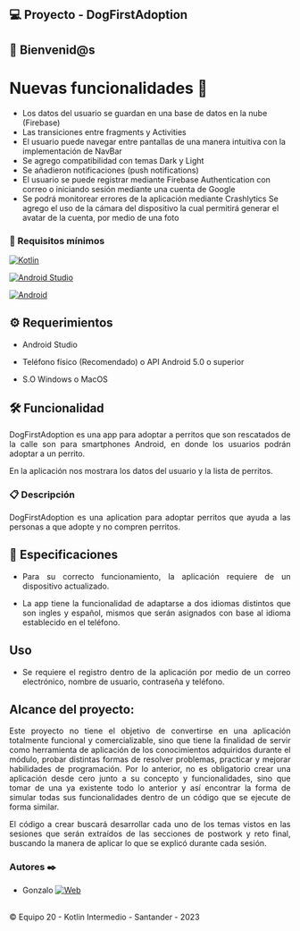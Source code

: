 ##  💻 Proyecto - DogFirstAdoption

##  :wave: Bienvenid@s

#  Nuevas funcionalidades 🛒

 - Los datos del usuario se guardan en una base de datos en la nube (Firebase)
 - Las transiciones entre fragments y Activities
 - El usuario puede navegar entre pantallas de una manera intuitiva con
   la implementación de NavBar
 - Se agrego compatibilidad con temas Dark y Light
 - Se añadieron notificaciones (push notifications)
 - El usuario se puede registrar mediante Firebase Authentication con
   correo o iniciando sesión mediante una cuenta de Google
 - Se podrá monitorear errores de la aplicación mediante Crashlytics Se
   agrego el uso de la cámara del dispositivo la cual permitirá generar
   el avatar de la cuenta, por medio de una foto

<div style="text-align: justify;">

###  🔧 Requisitos mínimos

[![Kotlin](https://img.shields.io/badge/Kotlin-1.5-purple?longCache=true&style=popout-square)](https://kotlinlang.org)

[![Android Studio](https://img.shields.io/badge/Android_Studio-4.2-blue.svg?longCache=true&style=popout-square)](https://developer.android.com/studio)

[![Android](https://img.shields.io/badge/Android-5.4-green.svg?longCache=true&style=popout-square)](https://www.android.com)

##  :gear: Requerimientos

- Android Studio

- Teléfono físico (Recomendado) o API Android 5.0 o superior
- S.O Windows o MacOS

##  🛠️ Funcionalidad


DogFirstAdoption es una app para adoptar a perritos que son rescatados de la calle son para smartphones Android, en donde los usuarios podrán adoptar a un perrito.

En la aplicación nos mostrara los datos del usuario y la lista de perritos.

###  :clipboard: Descripción

DogFirstAdoption es una aplication para adoptar perritos que ayuda a las personas a que adopte y no compren perritos.

##  :notebook: Especificaciones

* Para su correcto funcionamiento, la aplicación requiere de un dispositivo actualizado.
  
* La app tiene la funcionalidad de adaptarse a dos idiomas distintos que son ingles y español, mismos que serán asignados con base al idioma establecido en el teléfono.



##  Uso

* Se requiere el registro dentro de la aplicación por medio de un correo electrónico, nombre de usuario, contraseña y teléfono.



##  Alcance del proyecto:

Este proyecto no tiene el objetivo de convertirse en una aplicación totalmente funcional y comercializable, sino que tiene la finalidad de servir como herramienta de aplicación de los conocimientos adquiridos durante el módulo, probar distintas formas de resolver problemas, practicar y mejorar habilidades de programación. Por lo anterior, no es obligatorio crear una aplicación desde cero junto a su concepto y funcionalidades, sino que tomar de una ya existente todo lo anterior y así encontrar la forma de simular todas sus funcionalidades dentro de un código que se ejecute de forma similar.

El código a crear buscará desarrollar cada uno de los temas vistos en las sesiones que serán extraídos de las secciones de postwork y reto final, buscando la manera de aplicar lo que se explicó durante cada sesión.

</div>


<footer>

<h3> Autores ✒️</h3>

* Gonzalo [![Web](https://img.shields.io/badge/GitHub-olvera93-14a1f0?style=for-the-badge&logo=github&logoColor=white&labelColor=101010)](https://github.com/olvera93)<br>


<p><br /> &copy; Equipo 20 - Kotlin Intermedio - Santander - 2023



</footer>



<footer>

